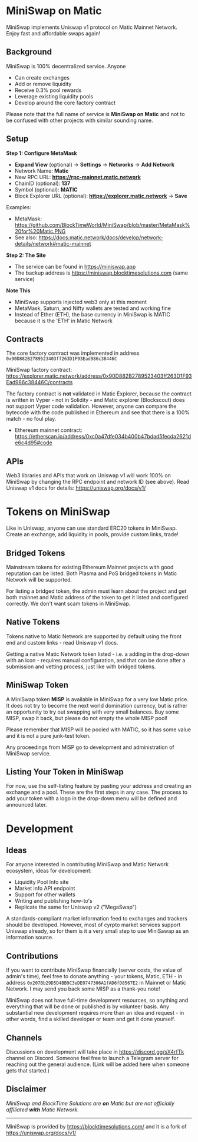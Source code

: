 # MiniSwap on Matic
MiniSwap implements Uniswap v1 protocol on Matic Mainnet Network. Enjoy fast and affordable swaps again!

## Background
MiniSwap is 100% decentralized service. Anyone
- Can create exchanges
- Add or remove liquidity
- Receive 0.3% pool rewards
- Leverage existing liquidity pools
- Develop around the core factory contract

Please note that the full name of service is **MiniSwap on Matic** and not to be confused with other projects with similar sounding name.

## Setup

**Step 1: Configure MetaMask**
- **Expand View** (optional) -> **Settings** -> **Networks** -> **Add Network**
- Network Name: **Matic**
- New RPC URL: **https://rpc-mainnet.matic.network**
- ChainID (optional): **137**
- Symbol (optional): **MATIC**
- Block Explorer URL (optional): **https://explorer.matic.network** -> **Save**

Examples:
- MetaMask: https://github.com/BlockTimeWorld/MiniSwap/blob/master/MetaMask%20for%20Matic.PNG
- See also: https://docs.matic.network/docs/develop/network-details/network#matic-mainnet

**Step 2: The Site**
- The service can be found in https://miniswap.app
- The backup address is https://miniswap.blocktimesolutions.com (same service)

**Note This**
- MiniSwap supports injected web3 only at this moment
- MetaMask, Saturn, and Nifty wallets are tested and working fine
- Instead of Ether (ETH), the base currency in MiniSwap is MATIC because it is the 'ETH' in Matic Network

## Contracts
The core factory contract was implemented in address `0x90D882B2789523403ff263D1F93Ead986c38446C`

MiniSwap factory contract: https://explorer.matic.network/address/0x90D882B2789523403ff263D1F93Ead986c38446C/contracts

The factory contract is **not** validated in Matic Explorer, because the contract is written in Vyper - not in Solidity - and Matic explorer (Blockscout) does not support Vyper code validation. However, anyone can compare the bytecode with the code published in Ethereum and see that there is a 100% match - no foul play.
- Ethereum mainnet contract: https://etherscan.io/address/0xc0a47dfe034b400b47bdad5fecda2621de6c4d95#code

## APIs
Web3 libraries and APIs that work on Uniswap v1 will work 100% on MiniSwap by changing the RPC endpoint and network ID (see above).  Read Uniswap v1 docs for details: https://uniswap.org/docs/v1/

# Tokens on MiniSwap
Like in Uniswap, anyone can use standard ERC20 tokens in MiniSwap. Create an exchange, add liquidity in pools, provide custom links, trade!

## Bridged Tokens
Mainstream tokens for existing Ethereum Mainnet projects with good reputation can be listed. Both Plasma and PoS bridged tokens in Matic Network will be supported.

For listing a bridged token, the admin must learn about the project and get both mainnet and Matic address of the token to get it listed and configured correctly. We don't want scam tokens in MiniSwap.

## Native Tokens
Tokens native to Matic Network are supported by default using the front end and custom links - read Uniswap v1 docs.

Getting a native Matic Network token listed - i.e. a adding in the drop-down with an icon - requires manual configuration, and that can be done after a submission and vetting process, just like with bridged tokens.

## MiniSwap Token
A MiniSwap token **MISP** is available in MiniSwap for a very low Matic price. It does not try to become the next world domination currency, but is rather an opportunity to try out swapping with very small balances. Buy some MISP, swap it back, but please do not empty the whole MISP pool!

Please remember that MISP will be pooled with MATIC, so it has some value and it is not a pure junk-test token.

Any proceedings from MISP go to development and administration of MiniSwap service.

## Listing Your Token in MiniSwap
For now, use the self-listing feature by pasting your address and creating an exchange and a pool. These are the first steps in any case.
The process to add your token with a logo in the drop-down menu will be defined and announced later.

# Development

## Ideas
For anyone interested in contributing MiniSwap and Matic Network ecosystem, ideas for development:
- Liquidity Pool Info site
- Market info API endpoint
- Support for other wallets
- Writing and publishing how-to's
- Replicate the same for Uniswap v2 ("MegaSwap")

A standards-compliant market information feed to exchanges and trackers should be developed. However, most of cyrpto market services support Uniswap already, so for them is it a very small step to use MiniSawap as an information source.

## Contributions
If you want to contribute MiniSwap financially (server costs, the value of admin's time), feel free to donate anything - your tokens, Matic, ETH - in address `0x207Bb29D5D4BB9C3eDE0747306A1fAD6fD8567E2` in Mainnet or Matic Network. I may send you back some MISP as a thank-you note!

MiniSwap does not have full-time development resources, so anything and everything that will be done or published is by volunteer basis. Any substantial new development requires more than an idea and request - in other words, find a skilled developer or team and get it done yourself.

## Channels
Discussions on development will take place in https://discord.gg/sX4rfTk channel on Discord.
Someone feel free to launch a Telegram server for reaching out the general audience. (Link will be added here when someone gets that started.)

## Disclaimer
*MiniSwap and BlockTime Solutions are **on** Matic but are not officially affiliated **with** Matic Network.*

___________________________

MiniSwap is provided by https://blocktimesolutions.com/ and it is a fork of https://uniswap.org/docs/v1/
